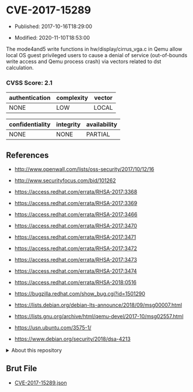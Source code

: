 # CVE-2017-15289

- Published: 2017-10-16T18:29:00

- Modified: 2020-11-10T18:53:00

The mode4and5 write functions in hw/display/cirrus_vga.c in Qemu allow local OS guest privileged users to cause a denial of service (out-of-bounds write access and Qemu process crash) via vectors related to dst calculation.

### CVSS Score: **2.1**

| authentication | complexity | vector |
| --- | --- | --- |
| NONE | LOW | LOCAL |

| confidentiality | integrity | availability |
| --- | --- | --- |
| NONE | NONE | PARTIAL |

## References

* http://www.openwall.com/lists/oss-security/2017/10/12/16

* http://www.securityfocus.com/bid/101262

* https://access.redhat.com/errata/RHSA-2017:3368

* https://access.redhat.com/errata/RHSA-2017:3369

* https://access.redhat.com/errata/RHSA-2017:3466

* https://access.redhat.com/errata/RHSA-2017:3470

* https://access.redhat.com/errata/RHSA-2017:3471

* https://access.redhat.com/errata/RHSA-2017:3472

* https://access.redhat.com/errata/RHSA-2017:3473

* https://access.redhat.com/errata/RHSA-2017:3474

* https://access.redhat.com/errata/RHSA-2018:0516

* https://bugzilla.redhat.com/show_bug.cgi?id=1501290

* https://lists.debian.org/debian-lts-announce/2018/09/msg00007.html

* https://lists.gnu.org/archive/html/qemu-devel/2017-10/msg02557.html

* https://usn.ubuntu.com/3575-1/

* https://www.debian.org/security/2018/dsa-4213

<details>
<summary>About this repository</summary> 

  This repository is part of the project [Live Hack CVE](https://github.com/Live-Hack-CVE). Main website can be found [www.live-hack.org](https://www.live-hack.org) 
  
  Made by [Sn0wAlice](https://github.com/Sn0wAlice) for the people that care about security and need to have a feed of the latest CVEs. Hope you enjoy it, don't forget to star the repo and follow me on [Twitter](https://twitter.com/Sn0wAlice) and [Github](https://github.com/Sn0wAlice). And that is my [personnal website](https://www.alice-snow.me/)

  - [Home Page](https://github.com/Live-Hack-CVE)
  - [Framework](https://github.com/Live-Hack-CVE/cve-framework)
  - [CVE database](https://github.com/Live-Hack-CVE/full_database)
  - [Changelog](https://github.com/Live-Hack-CVE/Changelog)
</details>

## Brut File

* [CVE-2017-15289.json](https://raw.githubusercontent.com/Live-Hack-CVE/full_database/main/cves/2017/CVE-2017-15289.json)

